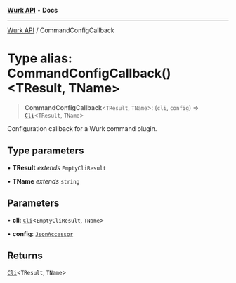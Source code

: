 [**Wurk API**](../README.md) • **Docs**

***

[Wurk API](../README.md) / CommandConfigCallback

# Type alias: CommandConfigCallback()\<TResult, TName\>

> **CommandConfigCallback**\<`TResult`, `TName`\>: (`cli`, `config`) => [`Cli`](../classes/Cli.md)\<`TResult`, `TName`\>

Configuration callback for a Wurk command plugin.

## Type parameters

• **TResult** *extends* `EmptyCliResult`

• **TName** *extends* `string`

## Parameters

• **cli**: [`Cli`](../classes/Cli.md)\<`EmptyCliResult`, `TName`\>

• **config**: [`JsonAccessor`](../classes/JsonAccessor.md)

## Returns

[`Cli`](../classes/Cli.md)\<`TResult`, `TName`\>

